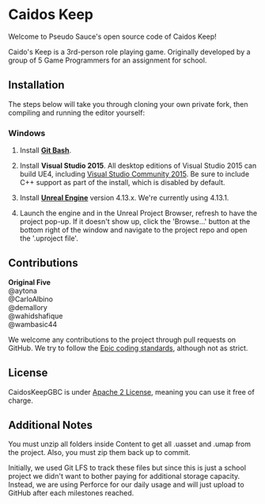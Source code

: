 Caidos Keep
=============

Welcome to Pseudo Sauce's open source code of Caidos Keep!

Caido's Keep is a 3rd-person role playing game. Originally developed by a group of 5 Game Programmers for an assignment for school.

Installation
----------------------

The steps below will take you through cloning your own private fork, then compiling and running the editor yourself:

### Windows

1. Install **[Git Bash](https://git-scm.com/downloads)**.

1. Install **Visual Studio 2015**. 
   All desktop editions of Visual Studio 2015 can build UE4, including [Visual Studio Community 2015](http://www.visualstudio.com/products/visual-studio-community-vs).
   Be sure to include C++ support as part of the install, which is disabled by default.

1. Install **[Unreal Engine](https://www.unrealengine.com)** version 4.13.x. We're currently using 4.13.1.

1. Launch the engine and in the Unreal Project Browser, refresh to have the project pop-up. If it doesn't show up, click the 'Browse...' button at the bottom right of the window and navigate to the project repo and open the '.uproject file'.

Contributions
---------------------------

**Original Five**<br/>
@aytona<br/>
@CarloAlbino<br/>
@demallory<br/>
@wahidshafique<br/>
@wambasic44<br/>


We welcome any contributions to the project through pull requests on GitHub.
We try to follow the [Epic coding standards](https://docs.unrealengine.com/latest/INT/Programming/Development/CodingStandard), although not as strict.

License
----------------

CaidosKeepGBC is under [Apache 2 License](http://www.apache.org/licenses/LICENSE-2.0.html), meaning you can use it free of charge. 


Additional Notes
----------------

You must unzip all folders inside Content to get all .uasset and .umap from the project. Also, you must zip them back up to commit.

Initially, we used Git LFS to track these files but since this is just a school project we didn't want to bother paying for additional storage capacity. Instead, we are using Perforce for our daily usage and will just upload to GitHub after each milestones reached.

